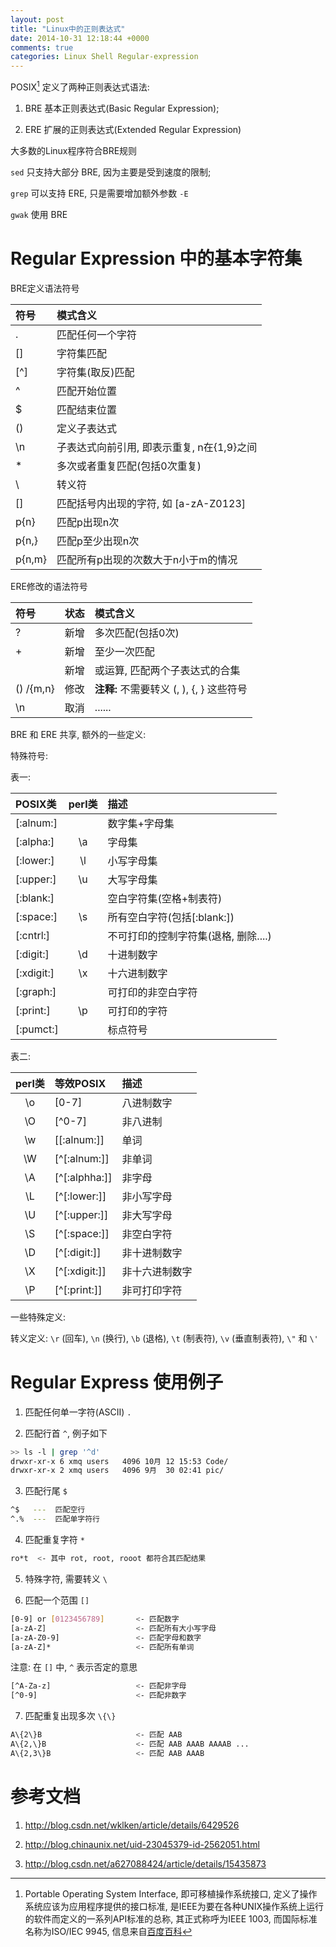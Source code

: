 ```yaml
---
layout: post
title: "Linux中的正则表达式"
date: 2014-10-31 12:18:44 +0000
comments: true
categories: Linux Shell Regular-expression
---
```



POSIX[^POSIX_DEFINE] 定义了两种正则表达式语法:

1) BRE 基本正则表达式(Basic Regular Expression);

2) ERE 扩展的正则表达式(Extended Regular Expression)

大多数的Linux程序符合BRE规则

`sed` 只支持大部分 BRE, 因为主要是受到速度的限制;

`grep` 可以支持 ERE, 只是需要增加额外参数 `-E`

`gwak` 使用 BRE

# Regular Expression 中的基本字符集

BRE定义语法符号

符号    | 模式含义
:-------|:--------
. | 匹配任何一个字符
[] | 字符集匹配
[^] | 字符集(取反)匹配
^ | 匹配开始位置
$ | 匹配结束位置
\(\) | 定义子表达式
\n | 子表达式向前引用, 即表示重复, n在{1,9}之间
* | 多次或者重复匹配(包括0次重复)
\ | 转义符
[] | 匹配括号内出现的字符, 如 [a-zA-Z0123]
p\{n\} | 匹配p出现n次
p\{n,\} | 匹配p至少出现n次
p\{n,m\} | 匹配所有p出现的次数大于n小于m的情况

ERE修改的语法符号

符号 | 状态 | 模式含义
:----|:----:|:--------
? | 新增 | 多次匹配(包括0次)
+ | 新增 | 至少一次匹配
| | 新增 | 或运算, 匹配两个子表达式的合集
() /{m,n} | 修改 | **注释:** 不需要转义 (, ), {, } 这些符号
\n | 取消 | ......

BRE 和 ERE 共享, 额外的一些定义:

特殊符号:

表一:

POSIX类 | perl类 | 描述
:-------|:------:|:-----
[:alnum:] |    | 数字集+字母集
[:alpha:] | \a | 字母集
[:lower:] | \l | 小写字母集
[:upper:] | \u | 大写字母集
[:blank:] |    | 空白字符集(空格+制表符)
[:space:] | \s | 所有空白字符(包括[:blank:])
[:cntrl:] |    | 不可打印的控制字符集(退格, 删除....)
[:digit:] | \d | 十进制数字
[:xdigit:] | \x | 十六进制数字
[:graph:] |    | 可打印的非空白字符
[:print:] | \p | 可打印的字符
[:pumct:] |    | 标点符号

表二:

perl类 | 等效POSIX | 描述
:-----:|:----------|:-----
\o | [0-7] | 八进制数字
\O | [^0-7] | 非八进制
\w | [[:alnum:]] | 单词
\W | [^[:alnum:]] | 非单词
\A | [^[:alphha:]] | 非字母
\L | [^[:lower:]] | 非小写字母
\U | [^[:upper:]] | 非大写字母
\S | [^[:space:]] | 非空白字符
\D | [^[:digit:]] | 非十进制数字
\X | [^[:xdigit:]] | 非十六进制数字
\P | [^[:print:]] | 非可打印字符

一些特殊定义:

转义定义: `\r` (回车), `\n` (换行), `\b` (退格), `\t` (制表符), `\v` (垂直制表符), `\"` 和 `\'`


# Regular Express 使用例子

1) 匹配任何单一字符(ASCII) `.`

2) 匹配行首 `^`, 例子如下

```bash
>> ls -l | grep '^d'
drwxr-xr-x 6 xmq users   4096 10月 12 15:53 Code/
drwxr-xr-x 2 xmq users   4096 9月  30 02:41 pic/

```

3) 匹配行尾 `$`


```bash
^$   ---  匹配空行
^.%  ---  匹配单字符行
```

4) 匹配重复字符 `*`

```bash
ro*t  <- 其中 rot, root, rooot 都符合其匹配结果
```

5) 特殊字符, 需要转义 `\ `

6) 匹配一个范围 `[]`

```bash
[0-9] or [0123456789]       <- 匹配数字
[a-zA-Z]                    <- 匹配所有大小写字母
[a-zA-Z0-9]                 <- 匹配字母和数字
[a-zA-Z]*                   <- 匹配所有单词
```

注意: 在 `[]` 中, `^` 表示否定的意思

```bash
[^A-Za-z]                   <- 匹配非字母
[^0-9]                      <- 匹配非数字
```

7) 匹配重复出现多次 `\{\}`

```bash
A\{2\}B                     <- 匹配 AAB
A\{2,\}B                    <- 匹配 AAB AAAB AAAAB ...
A\{2,3\}B                   <- 匹配 AAB AAAB
```

[^POSIX_DEFINE]: Portable Operating System Interface, 即可移植操作系统接口, 定义了操作系统应该为应用程序提供的接口标准, 是IEEE为要在各种UNIX操作系统上运行的软件而定义的一系列API标准的总称, 其正式称呼为IEEE 1003, 而国际标准名称为ISO/IEC 9945, 信息来自[百度百科](http://baike.baidu.com/view/209573.htm?fr=aladdin)

# 参考文档

1) http://blog.csdn.net/wklken/article/details/6429526

2) http://blog.chinaunix.net/uid-23045379-id-2562051.html

3) http://blog.csdn.net/a627088424/article/details/15435873

